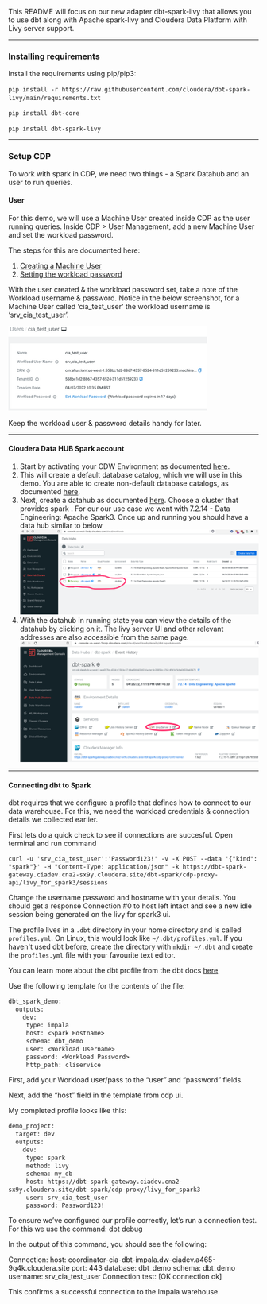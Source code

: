 This README will focus on our new adapter dbt-spark-livy that allows you to use dbt along with Apache spark-livy and Cloudera Data Platform with Livy server support.

------

### **Installing requirements**

Install the requirements using pip/pip3:

``pip install -r https://raw.githubusercontent.com/cloudera/dbt-spark-livy/main/requirements.txt``

``pip install dbt-core``

``pip install dbt-spark-livy``

------

### **Setup CDP**

To work with spark in CDP, we need two things - a Spark Datahub and an user to run queries.

 
#### **User**

For this demo, we will use a Machine User created inside CDP as the user running queries. Inside CDP > User Management, add a new Machine User and set the workload password. 


The steps for this are documented here:

1. [Creating a Machine User](https://docs.cloudera.com/management-console/cloud/user-management/topics/mc-create-machine-user.html)
2. [Setting the workload password](https://docs.cloudera.com/management-console/cloud/user-management/topics/mc-setting-the-ipa-password.html)

With the user created & the workload password set, take a note of the Workload username & password. Notice in the below screenshot, for a Machine User called ‘cia_test_user’ the workload username is ‘srv_cia_test_user’. 

![userimage](https://github.com/TapasSenapati/dbt-spark-livy/blob/main/docs/alex_wood_0-1651165263767.png?raw=true)

Keep the workload user & password details handy for later.

--------

#### **Cloudera Data HUB Spark account**

1. Start by activating your CDW Environment as documented [here](https://docs.cloudera.com/data-warehouse/cloud/aws-environments/topics/dw-activating-environments-4-data-catalogs.html).
2. This will create a default database catalog, which we will use in this demo. You are able to create non-default database catalogs, as documented [here](https://docs.cloudera.com/data-warehouse/cloud/managing-warehouses/topics/dw-adding-new-database-catalog.html).
3. Next, create a datahub as documented [here](https://www.cloudera.com/tutorials/cdp-how-to-create-a-data-hub.html). Choose a cluster that provides spark . For our our use case we went with 7.2.14 - Data Engineering: Apache Spark3. Once up and running you should have a data hub similar to below
![datahubimage](https://github.com/TapasSenapati/dbt-spark-livy/blob/main/docs/datahub.png?raw=true)
4. With the datahub in running state you can view the details of the datahub by clicking on it. The livy server UI and other relevant addresses are also accessible from the same page.
![spark3](https://github.com/TapasSenapati/dbt-spark-livy/blob/main/docs/datahub_spark3.png?raw=true)
   
-------
#### **Connecting dbt to Spark**

dbt requires that we configure a profile that defines how to connect to our data warehouse. For this, we need the workload credentials & connection details we collected earlier.

First lets do a quick check to see if connections are succesful. Open terminal and run command

```
curl -u 'srv_cia_test_user':'Password123!' -v -X POST --data '{"kind": "spark"}' -H "Content-Type: application/json" -k https://dbt-spark-gateway.ciadev.cna2-sx9y.cloudera.site/dbt-spark/cdp-proxy-api/livy_for_spark3/sessions
```
Change the username password and hostname with your details. You should get a response Connection #0 to host left intact and see a new idle session being generated on the livy for spark3 ui.
 
The profile lives in a `.dbt` directory in your home directory and is called `profiles.yml`. On Linux, this would look like `~/.dbt/profiles.yml`. If you haven't used dbt before, create the directory with `mkdir ~/.dbt` and create the `profiles.yml` file with your favourite text editor.

You can learn more about the dbt profile from the dbt docs [here](https://docs.getdbt.com/dbt-cli/configure-your-profile)

Use the following template for the contents of the file:

```
dbt_spark_demo:
  outputs:
    dev:
     type: impala
     host: <Spark Hostname>
     schema: dbt_demo
     user: <Workload Username>
     password: <Workload Password>
     http_path: cliservice
``` 

First, add your Workload user/pass to the “user” and “password” fields.
 
Next, add the “host” field in the template from cdp ui.

My completed profile looks like this:
```
demo_project:
  target: dev
  outputs:
    dev:
     type: spark
     method: livy
     schema: my_db
     host: https://dbt-spark-gateway.ciadev.cna2-sx9y.cloudera.site/dbt-spark/cdp-proxy/livy_for_spark3
     user: srv_cia_test_user
     password: Password123!
```

To ensure we’ve configured our profile correctly, let’s run a connection test. For this we use the command:
dbt debug
 
In the output of this command, you should see the following:

Connection:
  host: coordinator-cia-dbt-impala.dw-ciadev.a465-9q4k.cloudera.site
  port: 443
  database: dbt_demo
  schema: dbt_demo
  username: srv_cia_test_user
  Connection test: [OK connection ok]
 

This confirms a successful connection to the Impala warehouse.




